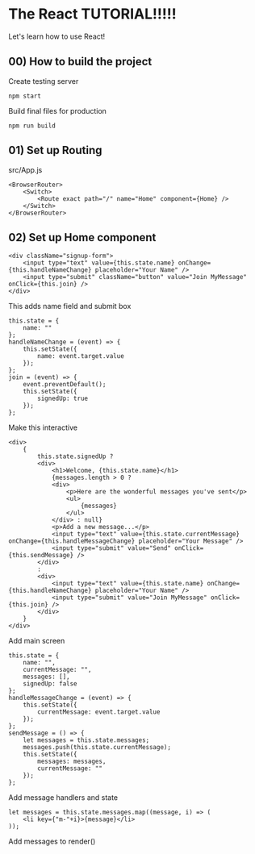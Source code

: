 # The React TUTORIAL!!!!!
Let's learn how to use React!

## 00) How to build the project
Create testing server
```
npm start
```
Build final files for production
```
npm run build
```

## 01) Set up Routing
src/App.js
```
<BrowserRouter>
    <Switch>
        <Route exact path="/" name="Home" component={Home} />
    </Switch>
</BrowserRouter>
```

## 02) Set up Home component
```
<div className="signup-form">
    <input type="text" value={this.state.name} onChange={this.handleNameChange} placeholder="Your Name" />
    <input type="submit" className="button" value="Join MyMessage" onClick={this.join} />
</div>
```
This adds name field and submit box
```
this.state = {
    name: ""
};
handleNameChange = (event) => {
    this.setState({
        name: event.target.value
    });
};
join = (event) => {
    event.preventDefault();
    this.setState({
        signedUp: true
    });
};
```
Make this interactive
```
<div>
    {
        this.state.signedUp ?
        <div>
            <h1>Welcome, {this.state.name}</h1>
            {messages.length > 0 ?
            <div>
                <p>Here are the wonderful messages you've sent</p>
                <ul>
                    {messages}
                </ul>
            </div> : null}
            <p>Add a new message...</p>
            <input type="text" value={this.state.currentMessage} onChange={this.handleMessageChange} placeholder="Your Message" />
            <input type="submit" value="Send" onClick={this.sendMessage} />
        </div>
        :
        <div>
            <input type="text" value={this.state.name} onChange={this.handleNameChange} placeholder="Your Name" />
            <input type="submit" value="Join MyMessage" onClick={this.join} />
        </div>
    }
</div>
```
Add main screen
```
this.state = {
    name: "",
    currentMessage: "",
    messages: [],
    signedUp: false
};
handleMessageChange = (event) => {
    this.setState({
        currentMessage: event.target.value
    });
};
sendMessage = () => {
    let messages = this.state.messages;
    messages.push(this.state.currentMessage);
    this.setState({
        messages: messages,
        currentMessage: ""
    });
};
```
Add message handlers and state
```
let messages = this.state.messages.map((message, i) => (
    <li key={"m-"+i}>{message}</li>
));
```
Add messages to render()

